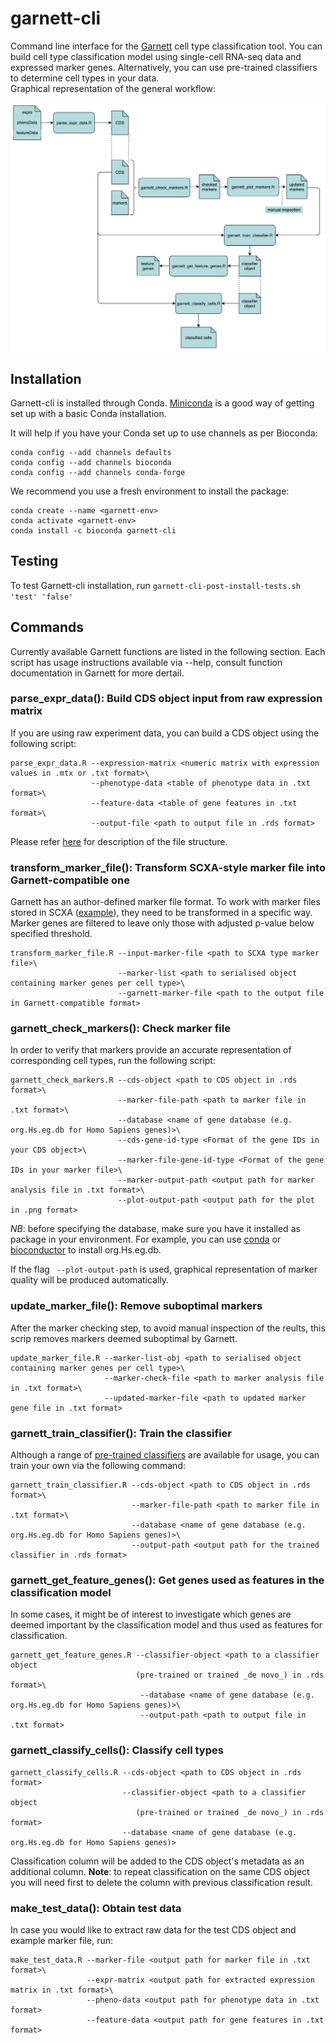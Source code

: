 # garnett-cli
Command line interface for the [Garnett](https://cole-trapnell-lab.github.io/garnett/) cell type classification tool. You can build cell type classification model using single-cell RNA-seq data and expressed marker genes. Alternatively, you can use pre-trained classifiers to determine cell types in your data.    
Graphical representation of the general workflow:

![](https://github.com/ebi-gene-expression-group/garnett-cli/blob/master/garnett_pipeline.png)

## Installation 
Garnett-cli is installed through Conda. [Miniconda](https://docs.conda.io/en/latest/miniconda.html) is a good way of getting set up with a basic Conda installation.

It will help if you have your Conda set up to use channels as per Bioconda:
```
conda config --add channels defaults
conda config --add channels bioconda
conda config --add channels conda-forge 
```

We recommend you use a fresh environment to install the package: 
```
conda create --name <garnett-env>
conda activate <garnett-env>
conda install -c bioconda garnett-cli 
```

## Testing
To test Garnett-cli installation, run ```garnett-cli-post-install-tests.sh 'test' 'false' ```

## Commands 
Currently available Garnett functions are listed in the following section. Each script has usage instructions available via --help, consult function documentation in Garnett for more dertail. 

### parse_expr_data(): Build CDS object input from raw expression matrix
If you are using raw experiment data, you can build a CDS object using the following script:

```
parse_expr_data.R --expression-matrix <numeric matrix with expression values in .mtx or .txt format>\
                  --phenotype-data <table of phenotype data in .txt format>\
                  --feature-data <table of gene features in .txt format>\
                  --output-file <path to output file in .rds format> 
```

Please refer [here](http://cole-trapnell-lab.github.io/monocle-release/docs/#the-celldataset-class) for description of the file structure.

### transform_marker_file(): Transform SCXA-style marker file into Garnett-compatible one
Garnett has an author-defined marker file format. To work with marker files stored in SCXA ([example](ftp://ftp.ebi.ac.uk/pub/databases/microarray/data/atlas/sc_experiments/E-ENAD-14/E-ENAD-14.marker_genes_18.tsv)), they need to be transformed in a specific way. Marker genes are filtered to leave only those with adjusted p-value below specified threshold.

```
transform_marker_file.R --input-marker-file <path to SCXA type marker file>\
                        --marker-list <path to serialised object containing marker genes per cell type>\
                        --garnett-marker-file <path to the output file in Garnett-compatible format>
```

### garnett_check_markers(): Check marker file 
In order to verify that markers provide an accurate representation of corresponding cell types, run the following script:

```
garnett_check_markers.R --cds-object <path to CDS object in .rds format>\
                        --marker-file-path <path to marker file in .txt format>\
                        --database <name of gene database (e.g. org.Hs.eg.db for Homo Sapiens genes)>\
                        --cds-gene-id-type <Format of the gene IDs in your CDS object>\
                        --marker-file-gene-id-type <Format of the gene IDs in your marker file>\
                        --marker-output-path <output path for marker analysis file in .txt format>\
                        --plot-output-path <output path for the plot in .png format>
```
_NB_: before specifying the database, make sure you have it installed as package in your environment. For example, you can use [conda](https://anaconda.org/bioconda/bioconductor-org.hs.eg.db) or [bioconductor](https://bioconductor.org/packages/release/data/annotation/html/org.Hs.eg.db.html) to install org.Hs.eg.db.
 
If the flag ` --plot-output-path` is used, graphical representation of marker quality will be produced automatically. 

### update_marker_file(): Remove suboptimal markers
After the marker checking step, to avoid manual inspection of the reults, this scrip removes markers deemed suboptimal by Garnett. 

```
update_marker_file.R --marker-list-obj <path to serialised object containing marker genes per cell type>\
                     --marker-check-file <path to marker analysis file in .txt format>\
                     --updated-marker-file <path to updated marker gene file in .txt format>
```

### garnett_train_classifier(): Train the classifier 
Although a range of [pre-trained classifiers](https://cole-trapnell-lab.github.io/garnett/classifiers/) are available for usage, you can train your own via the following command: 

```
garnett_train_classifier.R --cds-object <path to CDS object in .rds format>\
                           --marker-file-path <path to marker file in .txt format>\
                           --database <name of gene database (e.g. org.Hs.eg.db for Homo Sapiens genes)>\
                           --output-path <output path for the trained classifier in .rds format>
```

### garnett_get_feature_genes(): Get genes used as features in the classification model
In some cases, it might be of interest to investigate which genes are deemed important by the classification model and thus used as features for classification.

```
garnett_get_feature_genes.R --classifier-object <path to a classifier object 
                            (pre-trained or trained _de novo_) in .rds format>\
                             --database <name of gene database (e.g. org.Hs.eg.db for Homo Sapiens genes)>\
                             --output-path <path to output file in .txt format>
```

### garnett_classify_cells(): Classify cell types 
```
garnett_classify_cells.R --cds-object <path to CDS object in .rds format>
                         --classifier-object <path to a classifier object 
                            (pre-trained or trained _de novo_) in .rds format>
                         --database <name of gene database (e.g. org.Hs.eg.db for Homo Sapiens genes)>
```
Classification column will be added to the CDS object's metadata as an additional column. **Note**: to repeat classification on the same CDS object you will need first to delete the column with previous classification result. 

### make_test_data(): Obtain test data
In case you would like to extract raw data for the test CDS object and example marker file, run: 
```
make_test_data.R --marker-file <output path for marker file in .txt format>\
                 --expr-matrix <output path for extracted expression matrix in .txt format>\
                 --pheno-data <output path for phenotype data in .txt format>
                 --feature-data <output path for gene features in .txt format>
```




